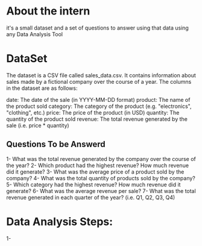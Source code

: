 # About the intern
it's a small dataset and a set of questions to answer using that data using any Data Analysis Tool
# DataSet
The dataset is a CSV file called sales_data.csv. It contains information about sales made by a fictional company over the course of a year. The columns in the dataset are as follows:

date: The date of the sale (in YYYY-MM-DD format)
product: The name of the product sold
category: The category of the product (e.g. "electronics", "clothing", etc.)
price: The price of the product (in USD)
quantity: The quantity of the product sold
revenue: The total revenue generated by the sale (i.e. price * quantity)

## Questions To be Answerd
1- What was the total revenue generated by the company over the course of the year?
2- Which product had the highest revenue? How much revenue did it generate?
3- What was the average price of a product sold by the company?
4- What was the total quantity of products sold by the company?
5- Which category had the highest revenue? How much revenue did it generate?
6- What was the average revenue per sale?
7- What was the total revenue generated in each quarter of the year? (i.e. Q1, Q2, Q3, Q4)

# Data Analysis Steps:
1- 
